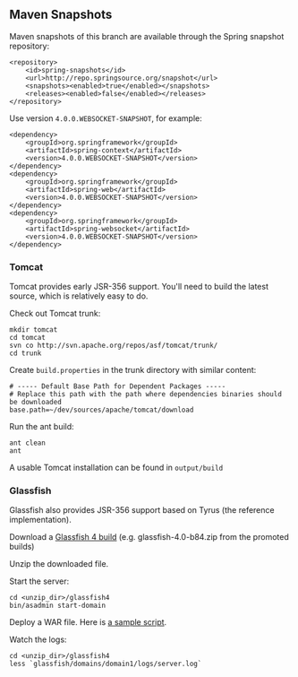 
## Maven Snapshots

Maven snapshots of this branch are available through the Spring snapshot repository:

    <repository>
        <id>spring-snapshots</id>
        <url>http://repo.springsource.org/snapshot</url>
        <snapshots><enabled>true</enabled></snapshots>
        <releases><enabled>false</enabled></releases>
    </repository>

Use version `4.0.0.WEBSOCKET-SNAPSHOT`, for example: 

    <dependency>
        <groupId>org.springframework</groupId>
        <artifactId>spring-context</artifactId>
        <version>4.0.0.WEBSOCKET-SNAPSHOT</version>
    </dependency>
    <dependency>
        <groupId>org.springframework</groupId>
        <artifactId>spring-web</artifactId>
        <version>4.0.0.WEBSOCKET-SNAPSHOT</version>
    </dependency>
    <dependency>
        <groupId>org.springframework</groupId>
        <artifactId>spring-websocket</artifactId>
        <version>4.0.0.WEBSOCKET-SNAPSHOT</version>
    </dependency>



### Tomcat

Tomcat provides early JSR-356 support. You'll need to build the latest source, which is relatively easy to do.

Check out Tomcat trunk:

    mkdir tomcat
    cd tomcat
    svn co http://svn.apache.org/repos/asf/tomcat/trunk/
    cd trunk

Create `build.properties` in the trunk directory with similar content:

    # ----- Default Base Path for Dependent Packages -----
    # Replace this path with the path where dependencies binaries should be downloaded
    base.path=~/dev/sources/apache/tomcat/download

Run the ant build:

    ant clean
    ant

A usable Tomcat installation can be found in `output/build`

### Glassfish

Glassfish also provides JSR-356 support based on Tyrus (the reference implementation).

Download a [Glassfish 4 build](http://dlc.sun.com.edgesuite.net/glassfish/4.0/) (e.g. glassfish-4.0-b84.zip from the promoted builds)

Unzip the downloaded file.

Start the server:

    cd <unzip_dir>/glassfish4
    bin/asadmin start-domain

Deploy a WAR file. Here is [a sample script](https://github.com/rstoyanchev/spring-websocket-test/blob/master/redeploy-glassfish.sh).

Watch the logs:

    cd <unzip_dir>/glassfish4
    less `glassfish/domains/domain1/logs/server.log`


